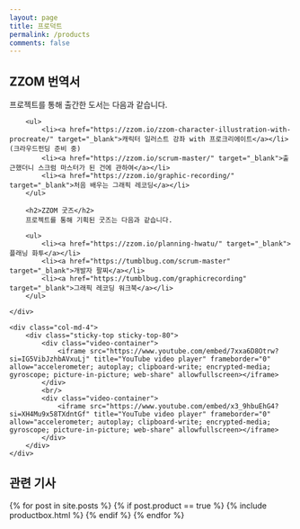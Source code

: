```yaml
---
layout: page
title: 프로덕트
permalink: /products
comments: false
---
```




<div class="row justify-content-between">
    <div class="col-md-8 pr-5">
        <h2>ZZOM 번역서</h2>
        프로젝트를 통해 출간한 도서는 다음과 같습니다.

        <ul>
            <li><a href="https://zzom.io/zzom-character-illustration-with-procreate/" target="_blank">캐릭터 일러스트 강좌 with 프로크리에이트</a></li> (크라우드펀딩 준비 중)
            <li><a href="https://zzom.io/scrum-master/" target="_blank">출근했더니 스크럼 마스터가 된 건에 관하여</a></li>
            <li><a href="https://zzom.io/graphic-recording/" target="_blank">처음 배우는 그래픽 레코딩</a></li>
        </ul>

        <h2>ZZOM 굿즈</h2>
        프로젝트를 통해 기획된 굿즈는 다음과 같습니다.

        <ul>
            <li><a href="https://zzom.io/planning-hwatu/" target="_blank">플래닝 화투</a></li>
            <li><a href="https://tumblbug.com/scrum-master" target="_blank">개발자 팔찌</a></li>
            <li><a href="https://tumblbug.com/graphicrecording" target="_blank">그래픽 레코딩 워크북</a></li>
        </ul>
        
    </div>

    <div class="col-md-4">
        <div class="sticky-top sticky-top-80">
            <div class="video-container">
                <iframe src="https://www.youtube.com/embed/7xxa6D8Otrw?si=IG5VibJzhbAVxuLj" title="YouTube video player" frameborder="0" allow="accelerometer; autoplay; clipboard-write; encrypted-media; gyroscope; picture-in-picture; web-share" allowfullscreen></iframe>
            </div>
            <br/>
            <div class="video-container">
                <iframe src="https://www.youtube.com/embed/x3_9hbuEhG4?si=XH4Mu9x58TXdntGf" title="YouTube video player" frameborder="0" allow="accelerometer; autoplay; clipboard-write; encrypted-media; gyroscope; picture-in-picture; web-share" allowfullscreen></iframe>
            </div>
        </div>
    </div>
</div>

<!-- Products 
================================================== -->
<section class="featured-posts">
    <div class="section-title">
        <h2><span>관련 기사</span></h2>
    </div>
    <div class="row">
    {% for post in site.posts %}
        {% if post.product == true %}
            {% include productbox.html %}
        {% endif %}
    {% endfor %}
    </div>
</section>
